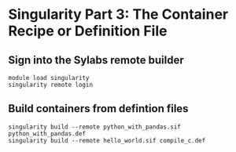 # Singularity Part 3: The Container Recipe or Definition File
## Sign into the Sylabs remote builder
```
module load singularity
singularity remote login
```

## Build containers from defintion files
```
singularity build --remote python_with_pandas.sif python_with_pandas.def
singularity build --remote hello_world.sif compile_c.def
```
